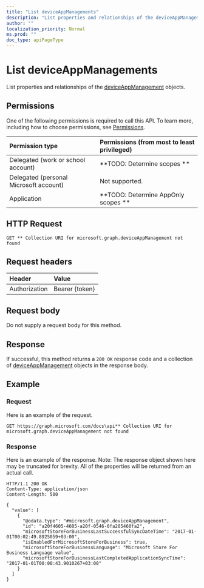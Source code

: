 ```yaml
---
title: "List deviceAppManagements"
description: "List properties and relationships of the deviceAppManagement objects."
author: ""
localization_priority: Normal
ms.prod: ""
doc_type: apiPageType
---
```


# List deviceAppManagements

List properties and relationships of the [deviceAppManagement](../resources/deviceappmanagement.md) objects.

## Permissions
One of the following permissions is required to call this API. To learn more, including how to choose permissions, see [Permissions](/concepts/permissions-reference.md).

|Permission type|Permissions (from most to least privileged)|
|:---|:---|
|Delegated (work or school account)|**TODO: Determine scopes **|
|Delegated (personal Microsoft account)|Not supported.|
|Application|**TODO: Determine AppOnly scopes **|

## HTTP Request
<!-- {
  "blockType": "ignored"
}
-->
``` http
GET ** Collection URI for microsoft.graph.deviceAppManagement not found
```

## Request headers
|Header|Value|
|:---|:---|
|Authorization|Bearer {token}|

## Request body
Do not supply a request body for this method.

## Response
If successful, this method returns a `200 OK` response code and a collection of [deviceAppManagement](../resources/deviceappmanagement.md) objects in the response body.

## Example

### Request
Here is an example of the request.
<!-- {
  "blockType": "request",
  "name": "get_deviceappmanagement"
}
-->
``` http
GET https://graph.microsoft.com/docs\api** Collection URI for microsoft.graph.deviceAppManagement not found
```

### Response
Here is an example of the response. Note: The response object shown here may be truncated for brevity. All of the properties will be returned from an actual call.
<!-- {
  "blockType": "response",
  "truncated": true,
  "@odata.type": "collection(microsoft.graph.deviceappmanagement)"
}
-->
``` http
HTTP/1.1 200 OK
Content-Type: application/json
Content-Length: 500

{
  "value": [
    {
      "@odata.type": "#microsoft.graph.deviceAppManagement",
      "id": "a20f4605-4605-a20f-0546-0fa205460fa2",
      "microsoftStoreForBusinessLastSuccessfulSyncDateTime": "2017-01-01T00:02:49.8925059+03:00",
      "isEnabledForMicrosoftStoreForBusiness": true,
      "microsoftStoreForBusinessLanguage": "Microsoft Store For Business Language value",
      "microsoftStoreForBusinessLastCompletedApplicationSyncTime": "2017-01-01T00:00:43.9010267+03:00"
    }
  ]
}
```

